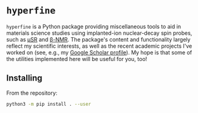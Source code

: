 # `hyperfine`

`hyperfine` is a Python package providing miscellaneous tools to aid in
materials science studies using implanted-ion nuclear-decay spin probes,
such as [μSR] and [β-NMR].
The package's content and functionality largely reflect my scientific interests,
as well as the recent academic projects I've worked on
(see, e.g., my [Google Scholar profile]).
My hope is that some of the utilities implemented here will be useful for you,
too!

## Installing

From the repository:
```bash
python3 -m pip install . --user
```

[μSR]: https://doi.org/10.1038/s43586-021-00089-0
[β-NMR]: https://doi.org/10.1515/zpch-2021-3154
[Google Scholar profile]: https://scholar.google.ca/citations?hl=en&user=UIbyH7MAAAAJ
